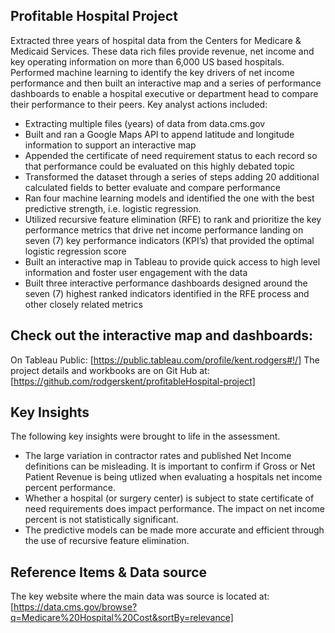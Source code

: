 ## Profitable Hospital Project 
Extracted three years of hospital data from the Centers for Medicare & Medicaid Services. These data rich files provide revenue, net income and key operating information on more than 6,000 US based hospitals. Performed machine learning to identify the key drivers of net income performance and then built an interactive map and a series of performance dashboards to enable a hospital executive or department head to compare their performance to their peers. Key analyst actions included:
* []()Extracting multiple files (years) of data from data.cms.gov
* []()Built and ran a Google Maps API to append latitude and longitude information to support an interactive map
* []()Appended the certificate of need requirement status to each record so that performance could be evaluated on this highly debated topic
* []()Transformed the dataset through a series of steps adding 20 additional calculated fields to better evaluate and compare performance
* []()Ran four machine learning models and identified the one with the best predictive strength, i.e. logistic regression.
* []()Utilized recursive feature elimination (RFE) to rank and prioritize the key performance metrics that drive net income performance landing on seven (7) key performance indicators (KPI’s) that provided the optimal logistic regression score
* []()Built an interactive map in Tableau to provide quick access to high level information and foster user engagement with the data
* []()Built three interactive performance dashboards designed around the seven (7) highest ranked indicators identified in the RFE process and other closely related metrics


## Check out the interactive map and dashboards:
On Tableau Public: [https://public.tableau.com/profile/kent.rodgers#!/]
The project details and workbooks are on Git Hub at: [https://github.com/rodgerskent/profitableHospital-project]

## Key Insights
The following key insights were brought to life in the assessment.
* []()The large variation in contractor rates and published Net Income definitions can be misleading. It is important to confirm if Gross or Net Patient Revenue is being utlized when evaluating a hospitals net income percent performance.  
* []()Whether a hospital (or surgery center) is subject to state certificate of need requirements does impact performance. The impact on net income percent is not statistically significant. 
* []()The predictive models can be made more accurate and efficient through the use of recursive feature elimination. 

## Reference Items & Data source
The key website where the main data was source is located at: [https://data.cms.gov/browse?q=Medicare%20Hospital%20Cost&sortBy=relevance]
